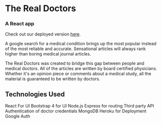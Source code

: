 # The Real Doctors

### A React app

Check out our deployed version [here](https://the-real-doctors.herokuapp.com/).

A google search for a medical condition brings up the most popular instead of the most reliable and accurate. Sensational articles will always rank higher than boring medical journal articles.

The Real Doctors was created to bridge this gap between people and medical doctors. All of the articles are written by board certified physicians. Whether it's an opinion piece or comments about a medical study, all the material is guaranteed to be written by doctors.

## Technologies Used

React For UI
Bootstrap 4 for UI
Node.js
Express for routing
Third party API Authentication of doctor credentials
MongoDB
Heroku for Deployment
Google Auth
